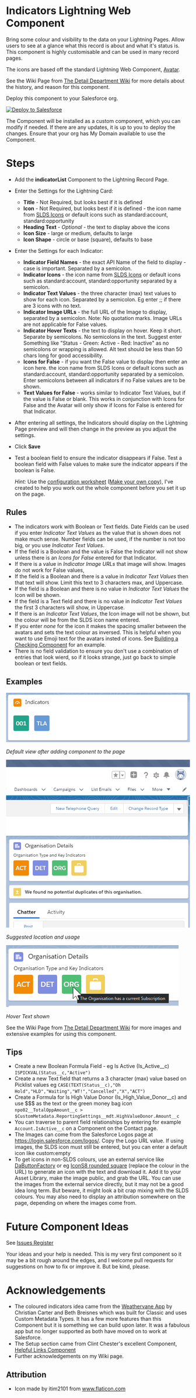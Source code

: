 # Indicators Lightning Web Component

Bring some colour and visibility to the data on your Lightning Pages. Allow users to see at a glance what this record is about and what it's status is. This component is highly customisable and can be used in many record pages. 

The icons are based off the standard Lightning Web Component, [Avatar](https://developer.salesforce.com/docs/component-library/bundle/lightning-avatar/example).

See the Wiki Page from [The Detail Department Wiki](https://tddprojects.atlassian.net/wiki/x/CYBTPQ) for more details about the history, and reason for this component. 

Deploy this component to your Salesforce org.

<a href="https://githubsfdeploy.herokuapp.com">
  <img alt="Deploy to Salesforce"
       src="https://raw.githubusercontent.com/afawcett/githubsfdeploy/master/deploy.png">
</a>

The Component will be installed as a custom component, which you can modify if needed. If there are any updates, it is up to you to deploy the changes. Ensure that your org has My Domain available to use the Component. 

# Steps

* Add the **indicatorList** Component to the Lightning Record Page. 
* Enter the Settings for the Lightning Card:
  * **Title** - Not Required, but looks best if it is defined
  * **Icon** - Not Required, but looks best if it is defined - the icon name from [SLDS Icons](https://www.lightningdesignsystem.com/icons/) or default icons such as standard:account, standard:opportunity
  * **Heading Text** - _Optional_ - the text to display above the icons
  * **Icon Size** - large or medium, defaults to large
  * **Icon Shape** - circle or base (square), defaults to base
* Enter the Settings for each Indicator:
  * **Indicator Field Names** - the exact API Name of the field to display - case is important. Separated by a semicolon. 
  * **Indicator Icons** - the icon name from [SLDS Icons](https://www.lightningdesignsystem.com/icons/) or default icons such as standard:account, standard:opportunity separated by a semicolon. 
  * **Indicator Text Values** - the three character (max) text values to show for each icon. Separated by a semicolon. Eg enter ;; if there are 3 icons with no text.
  * **Indicator Image URLs** - the full URL of the Image to display, separated by a semicolon. Note: No quotation marks. Image URLs are not applicable for False values. 
  * **Indicator Hover Texts** - the text to display on hover. Keep it short. Separate by semicolons. No semicolons in the text. Suggest enter Something like "Status - Green: Active - Red: Inactive" as no semicolons or wrapping is allowed. Alt text should be less than 50 chars long for good accessibility.
  * **Icons for False** - if you want the False value to display then enter an icon here. the icon name from SLDS Icons or default icons such as standard:account, standard:opportunity separated by a semicolon. Enter semicolons between all indicators if no False values are to be shown.
  * **Text Values for False** - works similar to Indicator Text Values, but if the value is False or blank. This works in conjunction with Icons for False and the Avatar will only show if Icons for False is entered for that Indicator. 
* After entering all settings, the Indicators should display on the Lightning Page preview and will then change in the preview as you adjust the settings. 
* Click **Save**
* Test a boolean field to ensure the indicator disappears if False. Test a boolean field with False values to make sure the indicator appears if the boolean is False.

  _Hint:_ Use the [configuration worksheet](https://docs.google.com/spreadsheets/d/1e-Qxi0MY9An9Hb9mHPVxFom--HCNK6xNRkWO12xRxg0/edit?usp=sharing) ([Make your own copy](https://docs.google.com/spreadsheets/d/1e-Qxi0MY9An9Hb9mHPVxFom--HCNK6xNRkWO12xRxg0/copy)), I've created to help you work out the whole component before you set it up on the page.

## Rules
* The indicators work with Boolean or Text fields. Date Fields can be used if you enter *Indicator Text Values* as the value that is shown does not make much sense. Number fields can be used, if the number is not too big, or you use *Indicator Text Values*. 
* If the field is a Boolean and the value is False the Indicator will not show unless there is an *Icons for False* entered for that Indicator.
* If there is a value in *Indicator Image URLs* that image will show. Images do not work for False values,
* If the field is a Boolean and there is a value in *Indicator Text Values* then that text will show. Limit this text to 3 characters max, and Uppercase. 
* If the field is a Boolean and there is no value in *Indicator Text Values* the Icon will be shown.
* If the field is a Text field and there is no value in *Indicator Text Values* the first 3 characters will show, in Uppercase.
* If there is an *Indicator Text Values*, the Icon image will not be shown, but the colour will be from the SLDS icon name entered.
* If you enter *none* for the icon it makes the spacing smaller between the avatars and sets the text colour as inversed. This is helpful when you want to use Emoji text for the avatars insted of icons. See [Building a Checking Component](https://tddprojects.atlassian.net/wiki/x/IICBQQ#Building-a-Checking-Component) for an example. 
* There is no field validation to ensure you don't use a combination of entries that look wierd, so if it looks strange, just go back to simple boolean or text fields.

## Examples

![](2020-06-09-18-53-03.png)

_Default view after adding component to the page_

![](2020-06-09-19-00-47.png)

_Suggested location and usage_

![](2020-06-09-19-01-44.png)

_Hover Text shown_

See the Wiki Page from [The Detail Department Wiki](https://tddprojects.atlassian.net/wiki/x/CYBTPQ) for more images and extensive examples for using this component. 


## Tips
* Create a new Boolean Formula Field - eg Is Active (Is_Active__c)
```ISPICKVAL(Status__c,"Active")```
* Create a new Text field that returns a 3 character (max) value based on Picklist values eg
```CASE(TEXT(Status__c),"Oh Hold","HLD","Waiting","WT!","Cancelled","X","ACT")```
* Create a Formula for Is High Value Donor (Is_High_Value_Donor__c) and use $$$ as the text or the green money bag icon
```npo02__TotalOppAmount__c > $CustomMetadata.ReportingSettings__mdt.HighValueDonor.Amount__c```
* You can traverse to parent field relationships by entering for example ```Account.IsActive__c``` on a Component on the Contact page.
* The Images can come from the Salesforce Logos page at https://login.salesforce.com/logos/. Copy the Logo URL value. If using images, the SLDS icon must still be entered, but you can enter a default icon like custom:empty
* To get icons in non-SLDS colours, use an external service like [DaButtonFactory](https://www.clickminded.com/button-generator/) or eg [IconS8 rounded square](https://img.icons8.com/ios-filled/50/cd0000/rounded-square.png) (replace the colour in the URL) to generate an icon with the text and download it. Add it to your Asset Library, make the image public, and grab the URL. You can use the images from the external service directly, but it may not be a good idea long term. But beware, it might look a bit crap mixing with the SLDS colours. You may also need to display an attribution somewhere on the page, depending on where the images come from.

# Future Component Ideas

See [Issues Register](https://github.com/JodieM/Indicators/issues)

Your ideas and your help is needed. This is my very first component so it may be a bit rough around the edges, and I welcome pull requests for suggestions on how to fix or improve it. But be kind, please. 

# Acknowledgements

* The coloured indicators idea came from the [Weathervane App](https://github.com/bigthinks/weathervane) by Christian Carter and Beth Breisnes which was built for Classic and uses Custom Metadata Types. It has a few more features than this Component but it is something we can build upon later. It was a fabulous app but no longer supported as both have moved on to work at Salesforce. 
* The Setup section came from Clint Chester's excellent Component, [Helpful Links Component](https://github.com/edgewatercricketclub/helpful-links-component) 
* Further acknowledgements on my Wiki page. 

## Attribution
* Icon made by itim2101 from www.flaticon.com
